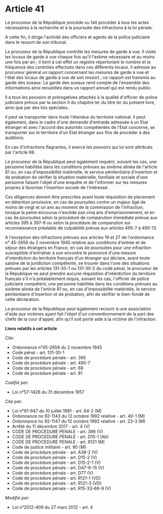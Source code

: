 # Article 41

Le procureur de la République procède ou fait procéder à tous les actes nécessaires à la recherche et à la poursuite des
infractions à la loi pénale. 

A cette fin, il dirige l'activité des officiers et agents de la police judiciaire dans le ressort de son tribunal. 

Le procureur de la République contrôle les mesures de garde à vue. Il visite les locaux de garde à vue chaque fois qu'il
l'estime nécessaire et au moins une fois par an ; il tient à cet effet un registre répertoriant le nombre et la fréquence des
contrôles effectués dans ces différents locaux. Il adresse au procureur général un rapport concernant les mesures de garde à
vue et l'état des locaux de garde à vue de son ressort ; ce rapport est transmis au garde des sceaux. Le garde des sceaux
rend compte de l'ensemble des informations ainsi recueillies dans un rapport annuel qui est rendu public. 

Il a tous les pouvoirs et prérogatives attachés à la qualité d'officier de police judiciaire prévus par la section II du
chapitre Ier du titre Ier du présent livre, ainsi que par des lois spéciales. 

Il peut se transporter dans toute l'étendue du territoire national. Il peut également, dans le cadre d'une demande d'entraide
adressée à un Etat étranger et avec l'accord des autorités compétentes de l'Etat concerné, se transporter sur le territoire
d'un Etat étranger aux fins de procéder à des auditions. 

En cas d'infractions flagrantes, il exerce les pouvoirs qui lui sont attribués par l'article 68. 

Le procureur de la République peut également requérir, suivant les cas, une personne habilitée dans les conditions prévues au
sixième alinéa de l'article 81 ou, en cas d'impossibilité matérielle, le service pénitentiaire d'insertion et de probation de
vérifier la situation matérielle, familiale et sociale d'une personne faisant l'objet d'une enquête et de l'informer sur les
mesures propres à favoriser l'insertion sociale de l'intéressé. 

Ces diligences doivent être prescrites avant toute réquisition de placement en détention provisoire, en cas de poursuites
contre un majeur âgé de moins de vingt et un ans au moment de la commission de l'infraction, lorsque la peine encourue
n'excède pas cinq ans d'emprisonnement, et en cas de poursuites selon la procédure de comparution immédiate prévue aux
articles 395 à 397-6 ou selon la procédure de comparution sur reconnaissance préalable de culpabilité prévue aux articles
495-7 à 495-13. 

A l'exception des infractions prévues aux articles 19 et 27 de l'ordonnance n° 45-2658 du 2 novembre 1945 relative aux
conditions d'entrée et de séjour des étrangers en France, en cas de poursuites pour une infraction susceptible d'entraîner à
son encontre le prononcé d'une mesure d'interdiction du territoire français d'un étranger qui déclare, avant toute saisine de
la juridiction compétente, se trouver dans l'une des situations prévues par les articles 131-30-1 ou 131-30-2 du code pénal,
le procureur de la République ne peut prendre aucune réquisition d'interdiction du territoire français s'il n'a préalablement
requis, suivant les cas, l'officier de police judiciaire compétent,                                   une personne habilitée
dans les conditions prévues au sixième alinéa de l'article 81 ou, en cas d'impossibilité matérielle, le service pénitentiaire
d'insertion et de probation, afin de vérifier le bien-fondé de cette déclaration. 

Le procureur de la République peut également recourir à une association d'aide aux victimes ayant fait l'objet d'un
conventionnement de la part des chefs de la cour d'appel, afin qu'il soit porté aide à la victime de l'infraction.

**Liens relatifs à cet article**

_Cite_:

  - Ordonnance n°45-2658 du 2 novembre 1945
  - Code pénal - art. 131-30-1
  - Code de procédure pénale - art. 395
  - Code de procédure pénale - art. 495-7
  - Code de procédure pénale - art. 68
  - Code de procédure pénale - art. 81

_Codifié par_:

  - Loi n°57-1426 du 31 décembre 1957

_Cité par_:

  - Loi n°91-647 du 10 juillet 1991 - art. 64-2 (M)
  - Ordonnance no 92-1143 du 12 octobre 1992 relative  - art. 40-1 (M)
  - Ordonnance no 92-1147 du 12 octobre 1992 relative  - art. 23-3 (M)
  - Arrêté du 11 décembre 2017 - art. 4 (V)
  - CODE DE PROCEDURE PENALE - art. 396 (V)
  - CODE DE PROCEDURE PENALE - art. D15-1 (Ab)
  - CODE DE PROCEDURE PENALE - art. R121 (M)
  - Code de justice militaire - art. 80 (M)
  - Code de procédure pénale - art. A38-2 (V)
  - Code de procédure pénale - art. D15-2 (V)
  - Code de procédure pénale - art. D15-2-1 (V)
  - Code de procédure pénale - art. D47-6-15 (V)
  - Code de procédure pénale - art. D77 (V)
  - Code de procédure pénale - art. R121-1 (VD)
  - Code de procédure pénale - art. R121-3 (VD)
  - Code de procédure pénale - art. R15-33-66-9 (V)

_Modifié par_:

  - Loi n°2012-409 du 27 mars 2012 - art. 4
